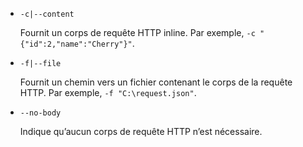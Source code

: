 * `-c|--content`

  Fournit un corps de requête HTTP inline. Par exemple, `-c "{"id":2,"name":"Cherry"}"`.

* `-f|--file`

  Fournit un chemin vers un fichier contenant le corps de la requête HTTP. Par exemple, `-f "C:\request.json"`.

* `--no-body`

  Indique qu’aucun corps de requête HTTP n’est nécessaire.
